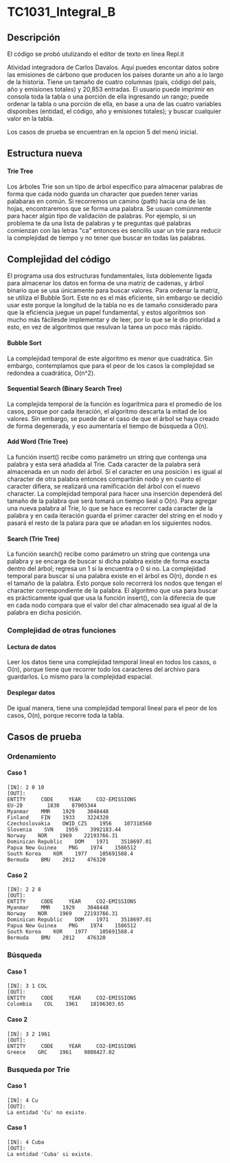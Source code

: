 # TC1031_Integral_B

## Descripción
El código se probó utulizando el editor de texto en línea Repl.it

Atividad integradora de Carlos Davalos. Aquí puedes encontar datos sobre las emisiones de cárbono que producen los países durante un año a lo largo de la historia. Tiene un tamaño de cuatro columnas (país, código del país, año y emisiones totales) y 20,853 entradas. El usuario puede imprimir en consola toda la tabla o una porción de ella ingresando un rango; puede ordenar la tabla o una porción de ella, en base a una de las cuatro variables disponibes (entidad, el código, año y emisiones totales); y buscar cualquier valor en la tabla.

Los casos de prueba se encuentran en la opcion 5 del menú inicial.

## Estructura nueva

#### Trie Tree
Los árboles Trie son un tipo de árbol específico para almacenar palabras de forma que cada nodo guarda  un character que pueden tener varias palabaras en común. Si recorremos un camino (path) hacia una de las hojas, encontraremos que se forma una palabra. Se usuan comúnmente para hacer algún tipo de validación de palabras. Por ejemplo, si un problema te da una lista de palabras y te preguntas  qué palabras comienzan con las letras "ca" entonces es sencillo usar un trie para reducir la complejidad de tiempo y no tener que buscar en todas las palabras. 

## Complejidad del código
El programa usa dos estructuras fundamentales, lista doblemente ligada para almacenar los datos en forma de una matriz de cadenas, y árbol binario que se usa únicamente para buscar valores. Para ordenar la matriz, se utiliza el Bubble Sort. Este no es el más eficiente, sin embargo se decidió usar este porque la longitud de la tabla no es de tamaño considerado para que la eficiencia juegue un papel fundamental, y estos algoritmos son mucho más fácilesde implementar y de leer, por lo que se le dio prioridad a esto, en vez de algoritmos que resulvan la tarea un poco más rápido.

#### Bubble Sort
La complejidad temporal de este algoritmo es menor que cuadrática. Sin embargo, contemplamos que para el peor de los casos la complejidad se redondea a cuadrática, O(n^2). 

#### Sequential Search (Binary Search Tree)
La complejida temporal de la función es logarítmica para el promedio de los casos, porque por cada iteración, el algoritmo descarta la mitad de los valores. Sin embargo, se puede dar el caso de que el árbol se haya creado de forma degenerada, y eso aumentaría el tiempo de búsqueda a O(n).

#### Add Word (Trie Tree)
La función insert() recibe como parámetro un string que contenga una palabra y esta será añadida al Trie. Cada caracter de la palabra será almacenada en un nodo del árbol. Si el caracter en una posición i es igual al character de otra palabra entonces compartirán nodo y en cuanto el caracter difiera, se realizará una ramificación del árbol con el nuevo character. La complejidad temporal para hacer una inserción dependerá del tamaño de la palabra que será tomará un tiempo lieal o O(n). Para agregar una nueva palabra al Trie, lo que se hace es recorrer cada caracter de la palabra y en cada iteración guarda el primer caracter del string en el nodo y pasará el resto de la palara para que se añadan en los siguientes nodos. 

#### Search (Trie Tree)
La función search() recibe como parámetro un string que contenga una palabra y se encarga de buscar si dicha palabra existe de forma exacta dentro del árbol; regresa un 1 si la encuentra o 0 si no. La complejidad temporal para buscar si una palabra existe en el árbol es O(n), donde n es el tamaño de la palabra. Esto porque solo recorrerá los nodos que tengan el character correspondiente de la palabra. El algoritmo que usa para buscar es prácticamente igual que usa la función insert(), con la diferecia de que en cada nodo compara que el valor del char almacenado sea igual al de la palabra en dicha posición.

### Complejidad de otras funciones

#### Lectura de datos
Leer los datos tiene una complejidad temporal lineal en todos los casos, o O(n), porque tiene que recorrer todo los caracteres del archivo para guardarlos. Lo mismo para la complejidad espacial.

#### Desplegar datos
De igual manera, tiene una complejidad temporal lineal para el peor de los casos, O(n), porque recorre toda la tabla. 

## Casos de prueba
### Ordenamiento
#### Caso 1
~~~
[IN]: 2 0 10
[OUT]:
ENTITY     CODE     YEAR     CO2-EMISSIONS
EU-28        1830    87005344
Myanmar    MMR    1929    3048448
Finland    FIN    1933    3224320
Czechoslovakia    OWID_CZS    1956    107318560
Slovenia    SVN    1959    3992183.44
Norway    NOR    1969    22193766.31
Dominican Republic    DOM    1971    3518697.01
Papua New Guinea    PNG    1974    1586512
South Korea    KOR    1977    105691588.4
Bermuda    BMU    2012    476320
~~~
#### Caso 2
~~~
[IN]: 2 2 8
[OUT]:
ENTITY     CODE     YEAR     CO2-EMISSIONS
Myanmar    MMR    1929    3048448
Norway    NOR    1969    22193766.31
Dominican Republic    DOM    1971    3518697.01
Papua New Guinea    PNG    1974    1586512
South Korea    KOR    1977    105691588.4
Bermuda    BMU    2012    476320
~~~

### Búsqueda
#### Caso 1
~~~
[IN]: 3 1 COL
[OUT]:
ENTITY     CODE     YEAR     CO2-EMISSIONS
Colombia    COL    1961    18196303.65
~~~
#### Caso 2
~~~
[IN]: 3 2 1961
[OUT]:
ENTITY     CODE     YEAR     CO2-EMISSIONS
Greece    GRC    1961    9808427.02
~~~

### Busqueda por Trie
#### Caso 1
~~~
[IN]: 4 Cu
[OUT]: 
La entidad 'Cu' no existe.
~~~
#### Caso 1
~~~
[IN]: 4 Cuba
[OUT]: 
La entidad 'Cuba' si existe.
~~~
